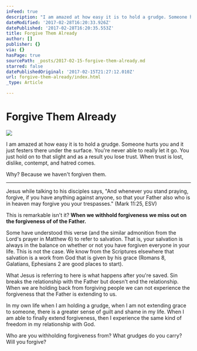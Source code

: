```yaml
---
inFeed: true
description: "I am amazed at how easy it is to hold a grudge. Someone hurts you and it just festers there under the surface. You’re never able to really let it go. You just hold on to that slight and as a result you lose trust. When trust is lost, dislike, contempt, and hatred comes.\_"
dateModified: '2017-02-28T16:20:33.926Z'
datePublished: '2017-02-28T16:20:35.553Z'
title: Forgive Them Already
author: []
publisher: {}
via: {}
hasPage: true
sourcePath: _posts/2017-02-15-forgive-them-already.md
starred: false
datePublishedOriginal: '2017-02-15T21:27:12.010Z'
url: forgive-them-already/index.html
_type: Article

---
```

# Forgive Them Already
![](https://the-grid-user-content.s3-us-west-2.amazonaws.com/dc15e056-f28d-462e-ac83-efa3bfff58c6.jpg)

I am amazed at how easy it is to hold a grudge. Someone hurts you and it just festers there under the surface. You're never able to really let it go. You just hold on to that slight and as a result you lose trust. When trust is lost, dislike, contempt, and hatred comes. 

Why? Because we haven't forgiven them. 

---

Jesus while talking to his disciples says, "And whenever you stand praying, forgive, if you have anything against anyone, so that your Father also who is in heaven may forgive you your trespasses." (Mark 11:25, ESV) 

This is remarkable isn't it? **When we withhold forgiveness we miss out on the forgiveness of of the Father.**

Some have understood this verse (and the similar admonition from the Lord's prayer in Matthew 6) to refer to salvation. That is, your salvation is always in the balance on whether or not you have forgiven everyone in your life. This is not the case. We know from the Scriptures elsewhere that salvation is a work from God that is given by his grace (Romans 8, Galatians, Ephesians 2 are good places to start). 

What Jesus is referring to here is what happens after you're saved. Sin breaks the relationship with the Father but doesn't end the relationship. When we are holding back from forgiving people we can not experience the forgiveness that the Father is extending to us. 

In my own life when I am holding a grudge, when I am not extending grace to someone, there is a greater sense of guilt and shame in my life. When I am able to finally extend forgiveness, then I experience the same kind of freedom in my relationship with God. 

Who are you withholding forgiveness from? What grudges do you carry? Will you forgive?